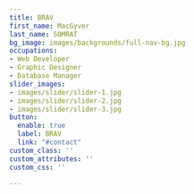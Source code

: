 ```yaml
---
title: BRAV
first_name: MacGyver
last_name: SOMRAT
bg_image: images/backgrounds/full-nav-bg.jpg
occupations:
- Web Developer
- Graphic Designer
- Database Manager
slider_images:
- images/slider/slider-1.jpg
- images/slider/slider-2.jpg
- images/slider/slider-3.jpg
button:
  enable: true
  label: BRAV
  link: "#contact"
custom_class: ''
custom_attributes: ''
custom_css: ''

---
```

